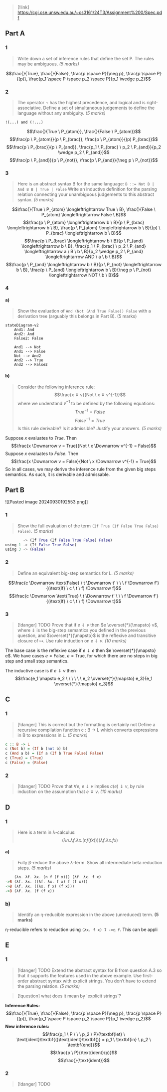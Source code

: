 > [!link] https://cgi.cse.unsw.edu.au/~cs3161/24T3/Assignment%200/Spec.pdf

## Part A
### 1
> Write down a set of inference rules that define the set P. The rules may be ambiguous. *(5 marks)*

$$\frac{}{True}, \frac{}{False}, \frac{p \space P}{\neg p}, \frac{p \space P}{(p)}, \frac{p_1 \space P \space p_2 \space P}{p_1 \wedge p_2}$$
### 2
> The operator ¬ has the highest precedence, and logical and is right-associative. Define a set of simultaneous judgements to define the language without any ambiguity. *(5 marks)*

`!(...) and (!...)`

$$\frac{}{True \ P_{atom}}, \frac{}{False \ P_{atom}}$$
$$\frac{p \ P_{atom}}{p \ P_{brac}}, \frac{p \ P_{atom}}{(p) P_{brac}}$$
$$\frac{p \ P_{brac}}{p \ P_{and}}, \frac{p_1 \ P_{brac} \ p_2 \ P_{and}}{p_2 \wedge p_2 \ P_{and}}$$
$$\frac{p \ P_{and}}{p \ P_{not}}, \frac{p \ P_{and}}{\neg p \ P_{not}}$$

### 3
> Here is an abstract syntax B for the same language: `B ::= Not B | And B B | True | False` Write an inductive definition for the parsing relation connecting your unambiguous judgements to this abstract syntax. *(5 marks)*

$$\frac{}{True \ P_{atom} \longleftrightarrow True \ B}, \frac{}{False \ P_{atom} \longleftrightarrow False \ B}$$
$$\frac{p \ P_{atom} \longleftrightarrow b \ B}{p \ P_{brac} \longleftrightarrow b \ B}, \frac{p \ P_{atom} \longleftrightarrow b \ B}{(p) \ P_{brac} \longleftrightarrow b \ B}$$
$$\frac{p \ P_{brac} \longleftrightarrow b \ B}{p \ P_{and} \longleftrightarrow b \ B}, \frac{p_1 \ P_{brac} \ p_2 \ P_{and} \longleftrightarrow a \ B \ b \ B}{p_2 \wedge p_2 \ P_{and} \longleftrightarrow AND \ a \ b \ B}$$
$$\frac{p \ P_{and} \longleftrightarrow b \ B}{p \ P_{not} \longleftrightarrow b \ B}, \frac{p \ P_{and} \longleftrightarrow b \ B}{\neg p \ P_{not} \longleftrightarrow NOT \ b \ B}$$
### 4
#### a)
> Show the evaluation of `And (Not (And True False)) False` with a derivation tree (arguably this belongs in Part B). (5 marks)

```mermaid
stateDiagram-v2
	And1: And
	And2: And
	False2: False
	
	And1 --> Not
	And1 --> False
	Not --> And2
	And2 --> True
	And2 --> False2
```

#### b)
> Consider the following inference rule: $$\frac{x ⇓ v}{Not \ x ⇓ v^{-1}}$$ where we understand $v^{-1}$ to be defined by the following equations:
> $$True^{-1} = False$$
> $$False^{-1} = True$$
> Is this rule derivable? Is it admissible? Justify your answers. *(5 marks)*

Suppose $x$ evaluates to $True$. Then
$$\frac{x \Downarrow  v = True}{Not \ x \Downarrow v^{-1} = False}$$
Suppose $x$ evaluates to $False$. Then
$$\frac{x \Downarrow  v = False}{Not \ x \Downarrow v^{-1} = True}$$
So in all cases, we may derive the inference rule from the given big steps semantics. As such, it is derivable and admissable.

## Part B
![[Pasted image 20240930192553.png]]
### 1
> Show the full evaluation of the term `(If True (If False True False) False)`. *(5 marks)*

```python
		-> (If True (If False True False) False)
using 1 -> (If False True False)
using 3 -> (False)
```

### 2
> Define an equivalent big-step semantics for L. *(5 marks)*

$$\frac{c \Downarrow \text{False} \ t \Downarrow t' \ \ \ f \Downarrow f'}{(\text{If} \ c \ t \ f) \Downarrow f}$$
$$\frac{c \Downarrow \text{True} \ t \Downarrow t' \ \ \ f \Downarrow f'}{(\text{If} \ c \ t \ f) \Downarrow t}$$


### 3
> [!danger] TODO
> Prove that if $e \Downarrow v$ then $e \overset{*}{\mapsto} v$, where $\Downarrow$ is the big-step semantics you defined in the previous question, and $\overset{*}{\mapsto}$ is the reflexive and transitive closure of $\mapsto$. Use rule induction on $e \Downarrow v$. *(10 marks)*

The base case is the reflexive case if $e \Downarrow e$ then $e \overset{*}{\mapsto} e$. We have cases $e = \text{False}$, $e = \text{True}$, for which there are no steps in big step and small step semantics.

The inductive case is if $e \Downarrow v$ then $$\frac{e_1 \mapsto e_2 \ \ \ \ \ \ e_2 \overset{*}{\mapsto} e_3}{e_1 \overset{*}{\mapsto} e_3}$$

## C
### 1
> [!danger] This is correct but the formatting is certainly not
> Define a recursive compilation function c : B → L which converts expressions in B to expressions in L. *(5 marks)*

``` haskell
c :: B -> L
c (Not b) = (If b (not b) b)
c (And a b) = (If a (If b True False) False)
c (True) = (True)
c (False) = (False)
```

### 2
> [!danger] TODO
> Prove that $\forall e, \ e \Downarrow v \ \text{implies} \ c(e) ⇓ v$, by rule induction on the assumption that $e \Downarrow v$. *(10 marks)*

## D
### 1
> Here is a term in λ-calculus: $$(λn. λf. λx. (n f (f x))) (λf. λx. f x)$$
#### a)
> Fully β-reduce the above λ-term. Show all intermediate beta reduction steps. *(5 marks)*

```haskell
	(λn. λf. λx. (n f (f x))) (λf. λx. f x)
->B (λf. λx. ((λf. λx. f x) f (f x)))
->B (λf. λx. ((λx. f x) (f x)))
->B (λf. λx. (f (f x))
```
### b)
> Identify an η-reducible expression in the above (unreduced) term. **(5 marks)**

η-reducible refers to reduction using `(λx. f x) 7 ->η f`. This can be appli
## E
### 1
> [!danger] TODO
> Extend the abstract syntax for B from question A.3 so that it supports the features used in the above example. Use first-order abstract syntax with explicit strings. You don’t have to extend the parsing relation. *(5 marks)*

> [!question] what does it mean by 'explicit strings'?

**Inference Rules:**
$$\frac{}{True}, \frac{}{False}, \frac{p \space P}{\neg p}, \frac{p \space P}{(p)}, \frac{p_1 \space P \space p_2 \space P}{p_1 \wedge p_2}$$
**New inference rules:**
	$$\frac{p_1 \ P \ \ \ p_2 \ P}{\textbf{let} \ \text{ident}\textbf{(}\text{ident}\textbf{)} = p_1 \ \textbf{in} \ p_2 \ \textbf{end}}$$
$$\frac{p \ P}{\text{ident}(p)}$$
$$\frac{}{\text{ident}}$$

### 2
> [!danger] TODO